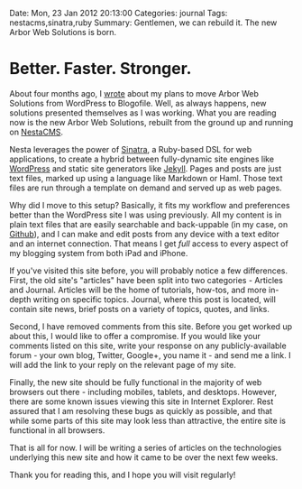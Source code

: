 Date: Mon, 23 Jan 2012 20:13:00
Categories: journal
Tags: nestacms,sinatra,ruby
Summary: Gentlemen, we can rebuild it. The new Arbor Web Solutions is born.

# Better. Faster. Stronger.

About four months ago, I [wrote](/journal/text-editors-in-lion-and-a-quick-update) about my plans to move Arbor Web Solutions from WordPress to Blogofile. Well, as always happens, new solutions presented themselves as I was working. What you are reading now is the new Arbor Web Solutions, rebuilt from the ground up and running on [NestaCMS](http://nestacms.com).

Nesta leverages the power of [Sinatra](http://sinatrarb.com), a Ruby-based DSL for web applications, to create a hybrid between fully-dynamic site engines like [WordPress](http://wordpress.org) and static site generators like [Jekyll](http://jekyllrb.com/). Pages and posts are just text files, marked up using a language like Markdown or Haml. Those text files are run through a template on demand and served up as web pages.

Why did I move to this setup? Basically, it fits my workflow and preferences better than the WordPress site I was using previously. All my content is in plain text files that are easily searchable and back-uppable (in my case, on [Github](https://github.com/kzurawel/aws2012)), and I can make and edit posts from any device with a text editor and an internet connection. That means I get *full* access to every aspect of my blogging system from both iPad and iPhone.

If you've visited this site before, you will probably notice a few differences. First, the old site's "articles" have been split into two categories - Articles and Journal. Articles will be the home of tutorials, how-tos, and more in-depth writing on specific topics. Journal, where this post is located, will contain site news, brief posts on a variety of topics, quotes, and links.

Second, I have removed comments from this site. Before you get worked up about this, I would like to offer a compromise. If you would like your comments listed on this site, write your response on any publicly-available forum - your own blog, Twitter, Google+, you name it - and send me a link. I will add the link to your reply on the relevant page of my site.

Finally, the new site should be fully functional in the majority of web browsers out there - including mobiles, tablets, and desktops. However, there are some known issues viewing this site in Internet Explorer. Rest assured that I am resolving these bugs as quickly as possible, and that while some parts of this site may look less than attractive, the entire site is functional in all browsers.

That is all for now. I will be writing a series of articles on the technologies underlying this new site and how it came to be over the next few weeks.

Thank you for reading this, and I hope you will visit regularly!